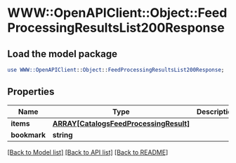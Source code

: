 # WWW::OpenAPIClient::Object::FeedProcessingResultsList200Response

## Load the model package
```perl
use WWW::OpenAPIClient::Object::FeedProcessingResultsList200Response;
```

## Properties
Name | Type | Description | Notes
------------ | ------------- | ------------- | -------------
**items** | [**ARRAY[CatalogsFeedProcessingResult]**](CatalogsFeedProcessingResult.md) |  | 
**bookmark** | **string** |  | [optional] 

[[Back to Model list]](../README.md#documentation-for-models) [[Back to API list]](../README.md#documentation-for-api-endpoints) [[Back to README]](../README.md)


